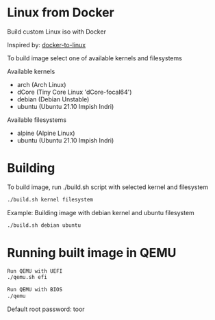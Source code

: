 # Linux from Docker
Build custom Linux iso with Docker

Inspired by: [docker-to-linux](https://github.com/iximiuz/docker-to-linux)

To build image select one of available kernels and filesystems

Available kernels
* arch   (Arch Linux)
* dCore  (Tiny Core Linux 'dCore-focal64')
* debian (Debian Unstable)
* ubuntu (Ubuntu 21.10 Impish Indri)

Available filesystems
* alpine (Alpine Linux)
* ubuntu (Ubuntu 21.10 Impish Indri)

# Building

To build image, run ./build.sh script with selected kernel and filesystem
```bash
./build.sh kernel filesystem
```
Example: Building image with debian kernel and ubuntu filesystem
```bash
./build.sh debian ubuntu
```

# Running built image in QEMU
```bash
Run QEMU with UEFI
./qemu.sh efi

Run QEMU with BIOS
./qemu
```
Default root password: toor

